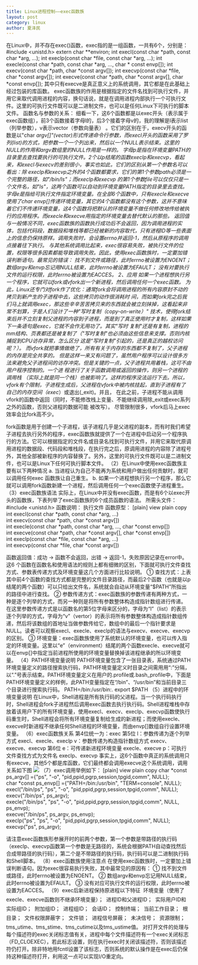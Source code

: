 ```yaml
---
title: Linux进程控制——exec函数族
layout: post
category: linux
author: 夏泽民
---
```

在Linux中，并不存在exec()函数，exec指的是一组函数，一共有6个，分别是：
 #include <unistd.h>
extern char **environ;
int execl(const char *path, const char *arg, ...);
int execlp(const char *file, const char *arg, ...);
int execle(const char *path, const char *arg, ..., char * const envp[]);
int execv(const char *path, char *const argv[]);
int execvp(const char *file, char *const argv[]);
int execve(const char *path, char *const argv[], char *const envp[]);
其中只有execve是真正意义上的系统调用，其它都是在此基础上经过包装的库函数。
exec函数族的作用是根据指定的文件名找到可执行文件，并用它来取代调用进程的内容，换句话说，就是在调用进程内部执行一个可执行文件。这里的可执行文件既可以是二进制文件，也可以是任何Linux下可执行的脚本文件。
函数名与参数的关系：
细看一下，这6个函数都是以exec开头（表示属于exec函数组），前3个函数接着字母l的，后3个接着字母v的，我的理解是l表示list（列举参数），v表示vector（参数向量表）
。它们的区别在于，execv开头的函数是以"char *argv[]"(vector)形式传递命令行参数，而execl开头的函数采用了罗列(list)的方式，把参数一个一个列出来，然后以一个NULL表示结束。这里的NULL的作用和argv数组里的NULL作用是一样的。
字母p是指在环境变量PATH的目录里去查找要执行的可执行文件。2个以p结尾的函数execlp和execvp，看起来，和execl与execv的差别很小，事实也如此，它们的区别从第一个参数名可以看出：除 execlp和execvp之外的4个函数都要求，它们的第1个参数path必须是一个完整的路径，如"/bin/ls"；而execlp和execvp 的第1个参数file可以仅仅只是一个文件名，如"ls"，这两个函数可以自动到环境变量PATH指定的目录里去查找。
字母e是指给可执行文件指定环境变量。在全部6个函数中，只有execle和execve使用了char *envp[]传递环境变量，其它的4个函数都没有这个参数，这并不意味着它们不传递环境变量，这4个函数将把默认的环境变量不做任何修改地传给被执行的应用程序。而execle和execve用指定的环境变量去替代默认的那些。
返回值
与一般情况不同，exec函数族的函数执行成功后不会返回，因为调用进程的实体，包括代码段，数据段和堆栈等都已经被新的内容取代，只有进程ID等一些表面上的信息仍保持原样。调用失败时，会设置errno并返回-1，然后从原程序的调用点接着往下执行。
与其他系统调用比起来，exec很容易失败，被执行文件的位置，权限等很多因素都能导致调用失败。因此，使用exec函数族时，一定要加错误判断语句。最常见的错误：
找不到文件或路径，此时errno被设置为ENOENT；
数组argv和envp忘记用NULL结束，此时errno被设置为EFAULT；
没有对要执行文件的运行权限，此时errno被设置为EACCES。
2、应用
如果一个进程想执行另一个程序，它就可以fork或vfork出一个新进程，然后调用任何一个exec函数。
为此，Linux还专门对fork作了优化：通常fork会将调用进程的所有内容原封不动的拷贝到新产生的子进程中去，这些拷贝的动作很消耗时 间，而如果fork完之后我们马上就调用exec，那这些辛辛苦苦拷贝来的东西就会被立刻抹掉，这看起来非常不划算，于是人们设计了一种"写时复制（copy-on-write）" 技术，使得fork结束后并不立刻复制父进程的内容到子进程，而是到了真正使用时才复制，这样如果下一条语句是exec，它就不会作无用功了。其实"写时 复制"还是有复制，进程的mm结构、页表都还是被复制了（"写时复制"也必须由这些信息来支撑。否则内核捕捉到CPU访存异常，怎么区分 这是“写时复制”引起的，还是真正的越权访问呢？）。
而vfork就把事情做绝了，所有有关于内存的东西都不复制了，父子进程的内存是完全共享的。 但是这样一来又有问题了，虽然用户程序可以设计很多方法来避免父子进程间的访存冲突。但是关键的一点，父子进程共用着栈，这可不由用户程序控制的。一个进 程进行了关于函数调用或返回的操作，则另一个进程的调用栈 （实际上就是同一个栈）也被影响了。这样的程序没法运行下去。所以，vfork有个限制，子进程生成后，父进程在vfork中被内核挂起，直到子进程有了 自己的内存空间（exec**）或退出(_exit)。并且， 在此之前，子进程不能从调用vfork的函数中返回（同时，不能修改栈上变量、不能继续调用除_exit或exec系列之外的函数，否则父进程的数据可能 被改写）。
尽管限制很多，vfork后马上exec效率会比fork高不少。
<!-- more -->
fork函数是用于创建一个子进程，该子进程几乎是父进程的副本，而有时我们希望子进程去执行另外的程序，exec函数族就提供了一个在进程中启动另一个程序执行的方法。它可以根据指定的文件名或目录名找到可执行文件，并用它来取代原调用进程的数据段、代码段和堆栈段，在执行完之后，原调用进程的内容除了进程号外，其他全部被新程序的内容替换了。另外，这里的可执行文件既可以是二进制文件，也可以是Linux下任何可执行脚本文件。
（2）在Linux中使用exec函数族主要有以下两种情况
a. 当进程认为自己不能再为系统和用户做出任何贡献时，就可以调用任何exec 函数族让自己重生。
b. 如果一个进程想执行另一个程序，那么它就可以调用fork函数新建一个进程，然后调用任何一个exec函数使子进程重生。
（3）exec函数族语法
实际上，在Linux中并没有exec函数，而是有6个以exec开头的函数族，下表列举了exec函数族的6个成员函数的语法。
所需头文件： #include <unistd.h>
函数说明： 执行文件
函数原型：
[plain] view plain copy
int execl(const char *path, const char *arg, ...)  
int execv(const char *path, char *const argv[])  
int execle(const char *path, const char *arg, ..., char *const envp[])  
int execve(const char *path, char *const argv[], char *const envp[])  
int execlp(const char *file, const char *arg, ...)  
int execvp(const char *file, char *const argv[])  

函数返回值：成功 -> 函数不会返回，出错 -> 返回-1，失败原因记录在error中。
这6 个函数在函数名和使用语法的规则上都有细微的区别，下面就可执行文件查找方式、参数表传递方式及环境变量这几个方面进行比较说明。
①    查找方式：上表其中前4个函数的查找方式都是完整的文件目录路径，而最后2个函数（也就是以p结尾的两个函数）可以只给出文件名，系统就会自动从环境变量“$PATH”所指出的路径中进行查找。
②    参数传递方式：exec函数族的参数传递有两种方式，一种是逐个列举的方式，而另一种则是将所有参数整体构造成指针数组进行传递。
在这里参数传递方式是以函数名的第5位字母来区分的，字母为“l”（list）的表示逐个列举的方式，字母为“v”（vertor）的表示将所有参数整体构造成指针数组传递，然后将该数组的首地址当做参数传给它，数组中的最后一个指针要求是NULL。读者可以观察execl、execle、execlp的语法与execv、execve、execvp的区别。
③    环境变量：exec函数族使用了系统默认的环境变量，也可以传入指定的环境变量。这里以“e”（environment）结尾的两个函数execle、execve就可以在envp[]中指定当前进程所使用的环境变量替换掉该进程继承的所以环境变量。
（4）PATH环境变量说明
PATH环境变量包含了一张目录表，系统通过PATH环境变量定义的路径搜索执行码，PATH环境变量定义时目录之间需用用“:”分隔，以“.”号表示结束。PATH环境变量定义在用户的.profile或.bash_profile中，下面是PATH环境变量定义的样例，此PATH变量指定在“/bin”、“/usr/bin”和当前目录三个目录进行搜索执行码。
PATH=/bin:/usr/bin:.
export $PATH
（5）进程中的环境变量说明
    在Linux中，Shell进程是所有执行码的父进程。当一个执行码执行时，Shell进程会fork子进程然后调用exec函数去执行执行码。Shell进程堆栈中存放着该用户下的所有环境变量，使用execl、execv、execlp、execvp函数使执行码重生时，Shell进程会将所有环境变量复制给生成的新进程；而使用execle、execve时新进程不继承任何Shell进程的环境变量，而由envp[]数组自行设置环境变量。
（6）exec函数族关系
第4位统一为：exec
第5位
l：参数传递为逐个列举方式
execl、execle、execlp
v：参数传递为构造指针数组方式
execv、execve、execvp
第6位
e：可传递新进程环境变量
execle、execve
p：可执行文件查找方式为文件名
execlp、execvp
事实上，这6个函数中真正的系统调用只有execve，其他5个都是库函数，它们最终都会调用execve这个系统调用，调用关系如下图
<img src="{{site.url}}{{site.baseurl}}/img/exec.gif"/>
（7）exec调用举例如下：
[plain] view plain copy
char *const ps_argv[] ={"ps", "-o", "pid,ppid,pgrp,session,tpgid,comm", NULL};  
char *const ps_envp[] ={"PATH=/bin:/usr/bin", "TERM=console", NULL};  
execl("/bin/ps", "ps", "-o", "pid,ppid,pgrp,session,tpgid,comm", NULL);  
execv("/bin/ps", ps_argv);  
execle("/bin/ps", "ps", "-o", "pid,ppid,pgrp,session,tpgid,comm", NULL, ps_envp);  
execve("/bin/ps", ps_argv, ps_envp);  
execlp("ps", "ps", "-o", "pid,ppid,pgrp,session,tpgid,comm", NULL);  
execvp("ps", ps_argv);  

请注意exec函数族形参展开时的前两个参数，第一个参数是带路径的执行码（execlp、execvp函数第一个参数是无路径的，系统会根据PATH自动查找然后合成带路径的执行码），第二个是不带路径的执行码，执行码可以是二进制执行码和Shell脚本。
（8）exec函数族使用注意点
在使用exec函数族时，一定要加上错误判断语句。因为exec很容易执行失败，其中最常见的原因有：
①    找不到文件或路径，此时errno被设置为ENOENT。
②    数组argv和envp忘记用NULL结束，此时errno被设置为EFAULT。
③    没有对应可执行文件的运行权限，此时errno被设置为EACCES。
（9）exec后新进程保持原进程以下特征
      环境变量（使用了execle、execve函数则不继承环境变量）；
      进程ID和父进程ID；
      实际用户ID和实际组ID；
      附加组ID；
      进程组ID；
      会话ID；
      控制终端；
      当前工作目录；
      根目录；
      文件权限屏蔽字；
      文件锁；
      进程信号屏蔽；
      未决信号；
      资源限制；
      tms_utime、tms_stime、tms_cutime以及tms_ustime值。
对打开文件的处理与每个描述符的exec关闭标志值有关，进程中每个文件描述符有一个exec关闭标志（FD_CLOEXEC），若此标志设置，则在执行exec时关闭该描述符，否则该描述符仍打开。除非特地用fcntl设置了该标志，否则系统的默认操作是在exec后仍保持这种描述符打开，利用这一点可以实现I/O重定向。

